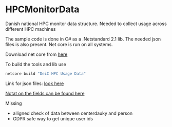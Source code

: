 # HPCMonitorData
Danish national HPC monitor data structure. Needed to collect usage across different HPC machines

The sample code is done in C# as a .Netstandard 2.1 lib. The needed json files is also present.
Net core is run on all systems.

Download net core from [here](https://dotnet.microsoft.com/download)

To build the tools and lib use
```cmd
netcore build "DeiC HPC Usage Data"
```

Link for json files: [look here](https://github.com/DeiC-HPC/HPCMonitorData/tree/master/DeiC%20HPC%20Usage%20Data)

[Notat on the fields can be found here](notat.md)

Missing
 - alligned check of data between centerdauky and person
 - GDPR safe way to get unique user ids



